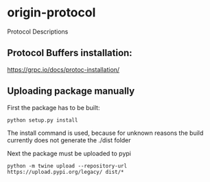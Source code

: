 # origin-protocol
Protocol Descriptions

## Protocol Buffers installation:
https://grpc.io/docs/protoc-installation/




## Uploading package manually

First the package has to be built:

    python setup.py install

The install command is used, because for unknown reasons the build currently does not generate the ./dist folder

Next the package must be uploaded to pypi

    python -m twine upload --repository-url https://upload.pypi.org/legacy/ dist/*

